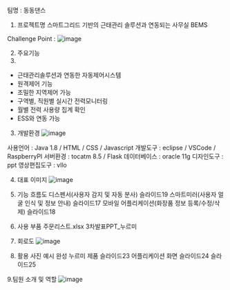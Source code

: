 팀명 : 동동댄스

1. 프로젝트명
스마트그리드 기반의 
근태관리 솔루션과 연동되는 
사무실 BEMS

Challenge Point : 
![image](https://user-images.githubusercontent.com/97868648/158286679-6baeed74-0ed8-4cf4-bc63-1d746beeacc9.png)

2. 주요기능
3. 
- 근태관리솔루션과 연동한 자동제어시스템
- 원격제어 기능
- 조밀한 지역제어 가능
- 구역별, 직원별 실시간 전력모니터링
- 월별 전력 사용량 집계 확인
- ESS와 연동 가능

3. 개발환경
 ![image](https://user-images.githubusercontent.com/97868648/158286745-c4e94f5a-8e15-4cef-ba9b-58b91ecdec52.png)

사용언어 : Java 1.8 / HTML / CSS / Javascript
개발도구 : eclipse / VSCode / RaspberryPI
서버환경 : tocatm 8.5 / Flask
데이터베이스 : oracle 11g
디자인도구 : ppt
영상편집도구 : vllo

4. 대표 이미지
![image](https://user-images.githubusercontent.com/97868648/158286763-a9d71ef5-b85b-4a6e-ae0e-8ff7a50f1a31.png)

5. 기능 흐름도
디스펜서(사용자 감지 및 자동 분사) 슬라이드19
스마트미러(사용자 얼굴 인식 및 정보 안내) 슬라이드17
모바일 어플리케이션(화장품 정보 등록/수정/삭제) 슬라이드18
6. 사용 부품
주문리스트.xlsx 3차발표PPT_누르미
7. 회로도
![image](https://user-images.githubusercontent.com/97868648/158286812-4341f221-8052-41a4-8dd9-10aba525192f.png)

8. 활용 사진 예시
완성 누르미 제품 슬라이드23
어플리케이션 화면 슬라이드24 슬라이드25

9.팀원 소개 및 역할
![image](https://user-images.githubusercontent.com/97868648/158286824-d4c97978-bde8-442b-a602-0bd461bfe9a1.png)

